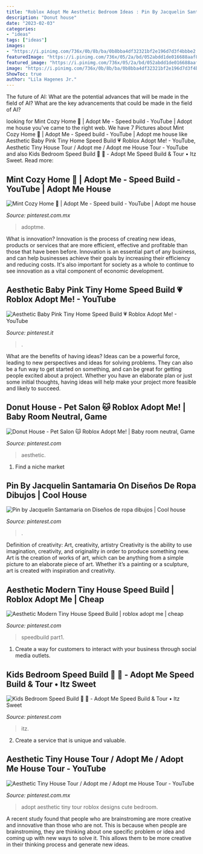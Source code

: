 ```yaml
---
title: "Roblox Adopt Me Aesthetic Bedroom Ideas : Pin By Jacquelin Santamaria On Diseños De Ropa Dibujos"
description: "Donut house"
date: "2023-02-03"
categories:
- "ideas"
tags: ["ideas"]
images:
- "https://i.pinimg.com/736x/0b/8b/ba/0b8bba4df32321bf2e196d7d3f4bbbe2.jpg"
featuredImage: "https://i.pinimg.com/736x/05/2a/bd/052abdd1de016688aaf8d99f6e36ac75.jpg"
featured_image: "https://i.pinimg.com/736x/05/2a/bd/052abdd1de016688aaf8d99f6e36ac75.jpg"
image: "https://i.pinimg.com/736x/0b/8b/ba/0b8bba4df32321bf2e196d7d3f4bbbe2.jpg"
ShowToc: true
author: "Lila Hagenes Jr."
---
```



The future of AI: What are the potential advances that will be made in the field of AI?
What are the key advancements that could be made in the field of AI?

	

		
looking for Mint Cozy Home 🌿 | Adopt Me - Speed build - YouTube | Adopt me house you've came to the right web. We have 7 Pictures about Mint Cozy Home 🌿 | Adopt Me - Speed build - YouTube | Adopt me house like Aesthetic Baby Pink Tiny Home Speed Build 💗 Roblox Adopt Me! - YouTube, Aesthetic Tiny House Tour / Adopt me / Adopt me House Tour - YouTube and also Kids Bedroom Speed Build 🍄 🦖 - Adopt Me Speed Build &amp; Tour • Itz Sweet. Read more:
		
    
## Mint Cozy Home 🌿 | Adopt Me - Speed Build - YouTube | Adopt Me House

<img loading=lazy src="https://i.pinimg.com/736x/0b/8b/ba/0b8bba4df32321bf2e196d7d3f4bbbe2.jpg" onerror="this.onerror=null;this.src='https://tse4.mm.bing.net/th?id=OIP.qL26bI1dswXQ8rR3XCyU2QHaEK&amp;pid=15.1';" alt="Mint Cozy Home 🌿 | Adopt Me - Speed build - YouTube | Adopt me house">

_Source: pinterest.com.mx_

>adoptme. 

	

What is innovation?
Innovation is the process of creating new ideas, products or services that are more efficient, effective and profitable than those that have been before. Innovation is an essential part of any business, and can help businesses achieve their goals by increasing their efficiency and reducing costs. It's also important for society as a whole to continue to see innovation as a vital component of economic development.

    
## Aesthetic Baby Pink Tiny Home Speed Build 💗 Roblox Adopt Me! - YouTube

<img loading=lazy src="https://i.pinimg.com/736x/d9/cb/9e/d9cb9e421846d18ebeb9b07138acec2f.jpg" onerror="this.onerror=null;this.src='https://tse2.mm.bing.net/th?id=OIP.WHeAJaQrTnZUnsVf53PnwgHaFj&amp;pid=15.1';" alt="Aesthetic Baby Pink Tiny Home Speed Build 💗 Roblox Adopt Me! - YouTube">

_Source: pinterest.it_

>. 

	

What are the benefits of having ideas?
Ideas can be a powerful force, leading to new perspectives and ideas for solving problems. They can also be a fun way to get started on something, and can be great for getting people excited about a project. Whether you have an elaborate plan or just some initial thoughts, having ideas will help make your project more feasible and likely to succeed.

    
## Donut House - Pet Salon 🐱 Roblox Adopt Me! | Baby Room Neutral, Game

<img loading=lazy src="https://i.pinimg.com/736x/c9/ee/f8/c9eef8989487530f04a8bf60ef1f5b96.jpg" onerror="this.onerror=null;this.src='https://tse3.mm.bing.net/th?id=OIP.XtjRpO6i8uZku5yXWe21zwHaEK&amp;pid=15.1';" alt="Donut House - Pet Salon 🐱 Roblox Adopt Me! | Baby room neutral, Game">

_Source: pinterest.com_

>aesthetic. 

	

1. Find a niche market 

    
## Pin By Jacquelin Santamaria On Diseños De Ropa Dibujos | Cool House

<img loading=lazy src="https://i.pinimg.com/736x/78/2e/13/782e13ef2b2e45cbe203befd938832f1.jpg" onerror="this.onerror=null;this.src='https://tse1.mm.bing.net/th?id=OIP.MYO8oQcYyNbkPvAzwEAOxQHaEK&amp;pid=15.1';" alt="Pin by Jacquelin Santamaria on Diseños de ropa dibujos | Cool house">

_Source: pinterest.com_

>. 

	

Definition of creativity: Art, creativity, artistry
Creativity is the ability to use imagination, creativity, and originality in order to produce something new. Art is the creation of works of art, which can be anything from a simple picture to an elaborate piece of art. Whether it’s a painting or a sculpture, art is created with inspiration and creativity.

    
## Aesthetic Modern Tiny House Speed Build | Roblox Adopt Me | Cheap

<img loading=lazy src="https://i.pinimg.com/736x/70/3f/21/703f21a463192868e7c616c744ed5f3d.jpg" onerror="this.onerror=null;this.src='https://tse1.mm.bing.net/th?id=OIP.KVm1sWLplZc450KllLTfiAHaEK&amp;pid=15.1';" alt="Aesthetic Modern Tiny House Speed Build | roblox adopt me | cheap">

_Source: pinterest.com_

>speedbuild part1. 

	

1. Create a way for customers to interact with your business through social media outlets.

    
## Kids Bedroom Speed Build 🍄 🦖 - Adopt Me Speed Build &amp; Tour • Itz Sweet

<img loading=lazy src="https://i.pinimg.com/736x/05/2a/bd/052abdd1de016688aaf8d99f6e36ac75.jpg" onerror="this.onerror=null;this.src='https://tse4.mm.bing.net/th?id=OIP.AL3Vr73Hx_l5vA6g_LxcSgHaFj&amp;pid=15.1';" alt="Kids Bedroom Speed Build 🍄 🦖 - Adopt Me Speed Build &amp; Tour • Itz Sweet">

_Source: pinterest.com_

>itz. 

	

2. Create a service that is unique and valuable.

    
## Aesthetic Tiny House Tour / Adopt Me / Adopt Me House Tour - YouTube

<img loading=lazy src="https://i.pinimg.com/736x/59/f2/13/59f213f2f88133c0b2d0d56d0a4b5186.jpg" onerror="this.onerror=null;this.src='https://tse2.mm.bing.net/th?id=OIP.FCXenZi18z2Z-dtYwNN_TwHaEK&amp;pid=15.1';" alt="Aesthetic Tiny House Tour / Adopt me / Adopt me House Tour - YouTube">

_Source: pinterest.com.mx_

>adopt aesthetic tiny tour roblox designs cute bedroom. 

	

A recent study found that people who are brainstroming are more creative and innovative than those who are not. This is because when people are brainstroming, they are thinking about one specific problem or idea and coming up with new ways to solve it. This allows them to be more creative in their thinking process and generate new ideas.

